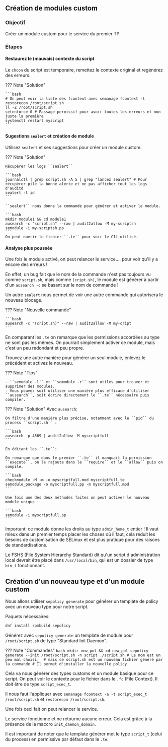 ## Création de modules custom 

### Objectif

Créer un module custom pour le service du premier TP.

### Étapes

#### Restaurez le (mauvais) contexte du script

Le ``chcon`` du script est temporaire, remettez le contexte original et regénérez des erreurs.

??? Note "Solution"

    ```bash
    # On peut voir la liste des fcontext avec semanage fcontext -l 
    restorecon /root/script.sh
    ll -Z /root/script.sh
    setenforce 0 # Passage permissif pour avoir toutes les erreurs et non juste la première
    systemctl restart myscript
    ```
    
#### Sugestions ``sealert`` et création de module

Utilisez ``sealert`` et ses suggestions pour créer un module custom. 

??? Note "Solution"

    Récupérer les logs ``sealert``
    
    ```bash
    journalctl | grep script.sh -A 5 | grep "lancez sealert" # Pour récupérer pile la bonne alerte et ne pas afficher tout les logs d'auditd
    sealert -l id
    ```

    ``sealert`` nous donne la commande pour générer et activer le module.

    ```bash
    mkdir module1 && cd module1
    ausearch -c "script.sh" --raw | audit2allow -M my-scriptsh
    semodule -i my-scriptsh.pp 
    ```
    On peut ouvrir le fichier ``.te`` pour voir le CIL utilisé.

#### Analyse plus poussée

Une fois le module activé, on peut relancer le service.... pour voir qu'il y a encore des erreurs !

En effet, un bug fait que le nom de la commande n'est pas toujours vu comme ``script.sh``, mais comme ``(cript.sh)``, le module est générer à partir d'un ``ausearch -c`` se basant sur le nom de commande !

Un autre ``sealert`` nous permet de voir une autre commande qui autorisera le nouveau blocage.

??? Note "Nouvelle commande"

    ```bash
    ausearch -c "(cript.sh)" --raw | audit2allow -M my-cript
    ```

En comparant les ``.te`` on remarque que les permissions accordées au type ne sont pas les mêmes. On pourrait simplement activer ce module, mais c'est un peu redondant et peu propre.

Trouvez une autre manière pour générer un seul module, enlevez le précédent et activez le nouveau.

??? Note "Tips"

    - ``semodule -l`` et ``semodule -r`` sont utiles pour trouver et supprimer des modules.
    - Vous pouvez soit utiliser une manière plus efficace d'utiliser ``ausearch``, soit écrire directement le ``.te`` nécessaire puis compiler.


??? Note "Solution"
    Avec ``ausearch``:

    On filtre d'une manière plus précise, notamment avec le ``pid`` du process ``script.sh`` : 
    
    ```bash
    ausearch -p 4569 | audit2allow -M myscriptfull
    ```

    En éditant les ``.te``:
    
    On remarque que dans le premier ``.te`` il manquait la permission ``execute``, on le rajoute dans le ``require`` et le ``allow`` puis on compile.
    
    ```bash
    checkmodule -M -m -o myscriptfull.mod myscriptfull.te
    semodule_package -o myscriptfull.pp -m myscriptfull.mod
    ```

    Une fois une des deux méthodes faites on peut activer le nouveau module unique :
    
    ```bash
    semodule -i myscriptfull.pp
    ```

Important: ce module donne les droits au type ``admin_home_t`` entier ! Il vaut mieux dans un premier temps placer les choses où il faut, cela réduit les besoins de customisation de SELinux et est plus pratique pour des raisons de standardisations.

Le FSHS (File System Hierarchy Standard) dit qu'un script d'administration local devrait être placé dans ``/usr/local/bin``, qui est un dossier de type ``bin_t`` fonctionnant.  


## Création d'un nouveau type et d'un module custom

Nous allons utiliser ``sepolicy generate`` pour générer un template de policy avec un nouveau type pour notre script.

Paquets nécessaires:

```bash
dnf install rpmbuild sepolicy
```

Générez avec ``sepolicy generate`` un template de module pour ``/root/script.sh`` de type "Standard Init Daemon".

??? Note "Commandes"
    ```bash
    mkdir new_pol && cd new_pol
    sepolicy generate --init /root/script.sh -n script
    ./script.sh # Le nom est un peu mal choisi, 
    # mais ce script.sh est un nouveau fichier généré par la commande
    # Il permet d'installer la nouvelle policy
    ```

Cela va nous générer des types customs et un module basique pour ce script.
On peut voir le contexte pour le fichier dans le ``.fc`` (File Context). Il doit être de type ``script_exec_t``.

Il nous faut l'appliquer avec ``semanage fcontext -a -t script_exec_t /root/script.sh`` et ``restorecon /root/script.sh``.

Une fois ceci fait on peut relancer le service.

Le service fonctionne et ne retourne aucune erreur. Cela est grâce à la présence de la maccro ``init_daemon_domain``.

Il est important de noter que le template générer met le type ``script_t`` (celui du process) en permissive par défaut dans le ``.te``.




